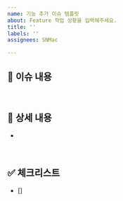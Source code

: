 ```yaml
---
name: 기능 추가 이슈 템플릿
about: Feature 작업 상황을 입력해주세요.
title: ''
labels: ''
assignees: SNMac

---
```


## 📄 이슈 내용
<!--- 기능에 대한 요약 설명을 작성해 주세요. -->
> 
</br>

## 📝 상세 내용
<!--- 기능 추가와 관련된 상세 내용을 작성해 주세요. -->
- 
</br>

## ✅ 체크리스트
- []
</br>
